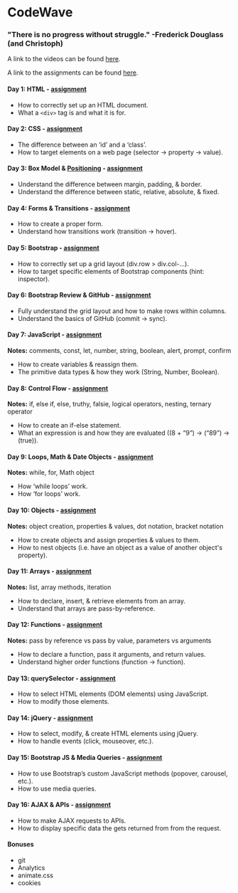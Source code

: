 # CodeWave

### "There is no progress without struggle." -Frederick Douglass (and Christoph)

A link to the videos can be found [here](https://drive.google.com/folderview?id=0B2uG81JQ0lFLWGZ4NUVjakRUSU0&usp=sharing).

A link to the assignments can be found [here](https://github.com/BeachCodersAcademy/CodeWave/tree/master/assignments).

#### Day 1: HTML - [assignment]()
* How to correctly set up an HTML document.	
* What a `<div>` tag is and what it is for.

#### Day 2: CSS - [assignment]()
* The difference between an ‘id’ and a ‘class’.
* How to target elements on a web page (selector -> property -> value).

#### Day 3: Box Model & [Positioning](https://github.com/BeachCodersAcademy/CodeWave/blob/master/notes/positioning.md)  - [assignment]()
* Understand the difference between margin, padding, & border.
* Understand the difference between static, relative, absolute, & fixed.

#### Day 4: Forms & Transitions - [assignment]()
* How to create a proper form.
* Understand how transitions work (transition -> hover).

#### Day 5: Bootstrap - [assignment]()
* How to correctly set up a grid layout (div.row > div.col-...).
* How to target specific elements of Bootstrap components (hint: inspector).

#### Day 6: Bootstrap Review & GitHub - [assignment]()
* Fully understand the grid layout and how to make rows within columns.
* Understand the basics of GitHub (commit -> sync).

#### Day 7: JavaScript - [assignment]()
**Notes:** comments, const, let, number, string, boolean, alert, prompt, confirm
* How to create variables & reassign them.
* The primitive data types & how they work (String, Number, Boolean).

#### Day 8: Control Flow - [assignment]()
**Notes:** if, else if, else, truthy, falsie, logical operators, nesting, ternary operator
* How to create an if-else statement.
* What an expression is and how they are evaluated ((8 + “9”) -> (“89”) -> (true)).

#### Day 9: Loops, Math & Date Objects - [assignment]()
**Notes:** while, for, Math object
* How ‘while loops’ work.
* How ‘for loops’ work.

#### Day 10: Objects - [assignment](https://github.com/BeachCodersAcademy/CodeWave/blob/master/assignments/08-objects.md)
**Notes:** object creation, properties & values, dot notation, bracket notation
* How to create objects and assign properties & values to them.
* How to nest objects (i.e. have an object as a value of another object's property).

#### Day 11: Arrays - [assignment]()
**Notes:** list, array methods, iteration
* How to declare, insert, & retrieve elements from an array.
* Understand that arrays are pass-by-reference.

#### Day 12: Functions - [assignment]()
**Notes:** pass by reference vs pass by value, parameters vs arguments
* How to declare a function, pass it arguments, and return values.
* Understand higher order functions (function -> function).

#### Day 13: querySelector - [assignment]()
* How to select HTML elements (DOM elements) using JavaScript.
* How to modify those elements.

#### Day 14: jQuery - [assignment]()
* How to select, modify, & create HTML elements using jQuery.
* How to handle events (click, mouseover, etc.).

#### Day 15: Bootstrap JS & Media Queries - [assignment]()
* How to use Bootstrap’s custom JavaScript methods (popover, carousel, etc.).
* How to use media queries.

#### Day 16: AJAX & APIs - [assignment]()
* How to make AJAX requests to APIs.
* How to display specific data the gets returned from from the request.

#### Bonuses
* git
* Analytics
* animate.css
* cookies

